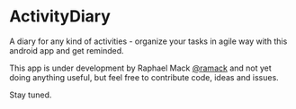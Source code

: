 # ActivityDiary
A diary for any kind of activities - organize your tasks in agile way with this android app and get reminded.

This app is under development by Raphael Mack [@ramack](https://github.com/ramack) and not yet doing anything useful, but feel free to contribute code, ideas and issues.

Stay tuned.

